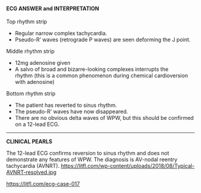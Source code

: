 #### ECG ANSWER and INTERPRETATION

Top rhythm strip
* Regular narrow complex tachycardia. 
* Pseudo-R’ waves (retrograde P waves) are seen deforming the J point.

Middle rhythm strip 
* 12mg adenosine given 
* A salvo of broad and bizarre-looking complexes interrupts the rhythm (this is a common phenomenon during chemical cardioversion with adenosine) 

Bottom rhythm strip
* The patient has reverted to sinus rhythm. 
* The pseudo-R’ waves have now disappeared. 
* There are no obvious delta waves of WPW, but this should be confirmed on a 12-lead ECG.

---------------

**CLINICAL PEARLS**

The 12-lead ECG confirms reversion to sinus rhythm and does not demonstrate any features of WPW. The diagnosis is AV-nodal reentry tachycardia (AVNRT).
<https://litfl.com/wp-content/uploads/2018/08/Typical-AVNRT-resolved.jpg> 

<https://litfl.com/ecg-case-017>

